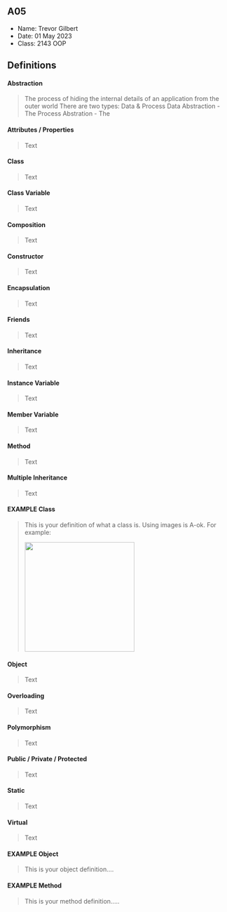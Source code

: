 ## A05

- Name: Trevor Gilbert
- Date: 01 May 2023
- Class: 2143 OOP

## Definitions

#### Abstraction

> The process of hiding the internal details of an application from the outer world
> There are two types: Data & Process
> Data Abstraction - The
> Process Abstration - The

#### Attributes / Properties

> Text

#### Class

> Text

#### Class Variable

> Text

#### Composition

> Text

#### Constructor

> Text

#### Encapsulation

> Text

#### Friends

> Text

#### Inheritance

> Text

#### Instance Variable

> Text

#### Member Variable

> Text

#### Method

> Text

#### Multiple Inheritance

> Text

#### EXAMPLE Class

> This is your definition of what a class is. Using images is A-ok. For example: 
>
><img src="https://ds055uzetaobb.cloudfront.net/image_optimizer/722c82aff075a14313be7fa7463f7fedad151a0a.png" width=250>


#### Object 

> Text

#### Overloading 

> Text

#### Polymorphism 

> Text

#### Public / Private / Protected 

> Text

#### Static 

> Text

#### Virtual

> Text

#### EXAMPLE Object
> This is your object definition....

#### EXAMPLE Method
> This is your method definition.....

